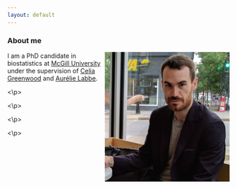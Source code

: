 ```yaml
---
layout: default
---
```


### About me

<img align="right" src="./pictures/kevin_picture.png" />

I am a PhD candidate in biostatistics at [McGill University](https://www.mcgill.ca/epi-biostat-occh/academic-programs/grad/biostatistics) under the supervision of [Celia Greenwood](https://www.mcgill.ca/statisticalgenetics/people) and [Aurélie Labbe](http://www.hec.ca/en/profs/aurelie.labbe.html).




<p><\p>  
<p><\p>
<p><\p>
<p><\p>

